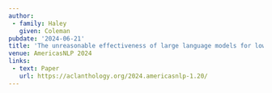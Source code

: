 ```yaml
---
author:
 - family: Haley
   given: Coleman
pubdate: '2024-06-21'
title: 'The unreasonable effectiveness of large language models for low-resource clause-level morphology: In-context generalization or prior exposure?'
venue: AmericasNLP 2024
links:
 - text: Paper
   url: https://aclanthology.org/2024.americasnlp-1.20/
---
```

